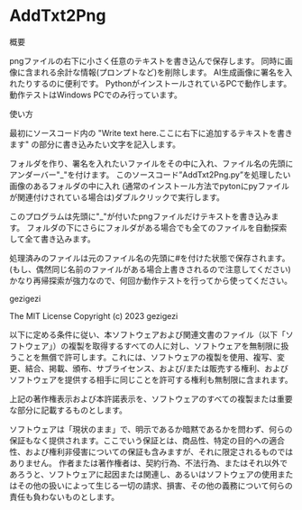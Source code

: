 # AddTxt2Png
概要

pngファイルの右下に小さく任意のテキストを書き込んで保存します。
同時に画像に含まれる余計な情報(プロンプトなど)を削除します。
AI生成画像に署名を入れたりするのに便利です。
PythonがインストールされているPCで動作します。動作テストはWindows PCでのみ行っています。

使い方

最初にソースコード内の
"Write text here.ここに右下に追加するテキストを書きます"
の部分に書き込みたい文字を記入します。

フォルダを作り、署名を入れたいファイルをその中に入れ、ファイル名の先頭にアンダーバー"\_"を付けます。
このソースコード”AddTxt2Png.py”を処理したい画像のあるフォルダの中に入れ
(通常のインストール方法でpytonにpyファイルが関連付けされている場合は)ダブルクリックで実行します。

このプログラムは先頭に"\_"が付いたpngファイルだけテキストを書き込みます。
フォルダの下にさらにフォルダがある場合でも全てのファイルを自動探索して全て書き込みます。

処理済みのファイルは元のファイル名の先頭に#を付けた状態で保存されます。
(もし、偶然同じ名前のファイルがある場合上書きされるので注意してください)
かなり再帰探索が強力なので、何回か動作テストを行ってから使ってください。

gezigezi


The MIT License
Copyright (c) 2023 gezigezi

以下に定める条件に従い、本ソフトウェアおよび関連文書のファイル（以下「ソフトウェア」）の複製を取得するすべての人に対し、ソフトウェアを無制限に扱うことを無償で許可します。これには、ソフトウェアの複製を使用、複写、変更、結合、掲載、頒布、サブライセンス、および/または販売する権利、およびソフトウェアを提供する相手に同じことを許可する権利も無制限に含まれます。

上記の著作権表示および本許諾表示を、ソフトウェアのすべての複製または重要な部分に記載するものとします。

ソフトウェアは「現状のまま」で、明示であるか暗黙であるかを問わず、何らの保証もなく提供されます。ここでいう保証とは、商品性、特定の目的への適合性、および権利非侵害についての保証も含みますが、それに限定されるものではありません。 作者または著作権者は、契約行為、不法行為、またはそれ以外であろうと、ソフトウェアに起因または関連し、あるいはソフトウェアの使用またはその他の扱いによって生じる一切の請求、損害、その他の義務について何らの責任も負わないものとします。
